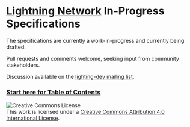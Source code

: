 # [Lightning Network](https://lightning.network) In-Progress Specifications

The specifications are currently a work-in-progress and currently being
drafted.

Pull requests and comments welcome, seeking input from community stakeholders.

Discussion available on the [lighting-dev mailing list](https://lists.linuxfoundation.org/mailman/listinfo/lightning-dev).

### [Start here for Table of Contents](https://github.com/lightningnetwork/lightning-rfc/blob/master/00-introduction.md)

![Creative Commons License](https://i.creativecommons.org/l/by/4.0/88x31.png "License CC-BY")
<br>
This work is licensed under a [Creative Commons Attribution 4.0 International License](http://creativecommons.org/licenses/by/4.0/).

